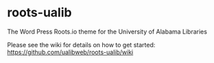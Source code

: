 # roots-ualib
The Word Press Roots.io theme for the University of Alabama Libraries

Please see the wiki for details on how to get started: https://github.com/ualibweb/roots-ualib/wiki
